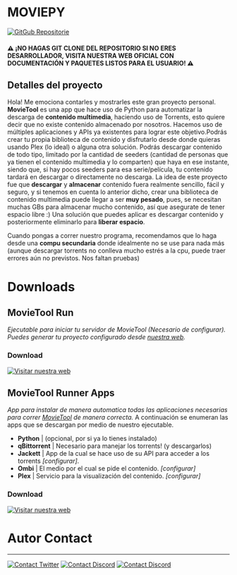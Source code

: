 # MOVIEPY

[![GitGub Repositorie](https://img.shields.io/badge/GitHub_Repositorie-MovieTool-gray.svg?style=flat-square&logo=github)](https://github.com/ElHaban3ro/MovieTool/)
#### ⚠ ¡NO HAGAS GIT CLONE DEL REPOSITORIO SI NO ERES DESARROLLADOR, VISITA NUESTRA WEB OFICIAL CON DOCUMENTACIÓN Y PAQUETES LISTOS PARA EL USUARIO! ⚠


## Detalles del proyecto


Hola! Me emociona contarles y mostrarles este gran proyecto personal. **MovieTool** es una app que hace uso de Python para automatizar la descarga de **contenido multimedia**, haciendo uso de Torrents, esto quiere decir que no existe contenido almacenado por nosotros. Hacemos uso de múltiples aplicaciones y APIs ya existentes para lograr este objetivo.Podrás crear tu propia biblioteca de contenido y disfrutarlo desde donde quieras usando Plex (lo ideal) o alguna otra solución. Podrás descargar contenido de todo tipo, limitado por la cantidad de seeders (cantidad de personas que ya tienen el contenido multimedia y lo comparten) que haya en ese instante, siendo que, si hay pocos seeders para esa serie/película, tu contenido tardará en descargar o directamente no descarga. La idea de este proyecto fue que **descargar** y **almacenar** contenido fuera realmente sencillo, fácil y seguro, y si tenemos en cuenta lo anterior dicho, crear una biblioteca de contenido multimedia puede llegar a ser **muy pesado**, pues, se necesitan muchas GBs para almacenar mucho contenido, así que asegurate de tener espacio libre :) Una solución que puedes aplicar es descargar contenido y posteriormente eliminarlo para **liberar espacio**. 

Cuando pongas a correr nuestro programa, recomendamos que lo haga desde una **compu secundaria** donde idealmente no se use para nada más (aunque descargar torrents no conlleva mucho estrés a la cpu, puede traer errores aún no previstos. Nos faltan pruebas)





# Downloads

## MovieTool Run
*Ejecutable para iniciar tu servidor de MovieTool (Necesario de configurar). Puedes generar tu proyecto configurado desde [nuestra web](https).*


### Download

[![Visitar nuestra web](https://img.shields.io/badge/Visitar_nuestra_web-green.svg?style=flat-square)](https)




## MovieTool Runner Apps

*App para instalar de manera automatica todas las aplicaciones necesarias para correr [MovieTool](https://github.com/ElHaban3ro/MovieTool) de manera correcta.* A continuación se enumeran las apps que se descargan por medio de nuestro ejecutable.

- **Python** | (opcional, por si ya lo tienes instalado)
- **qBittorrent** | Necesario para manejar los torrents! (y descargarlos)
- **Jackett** | App de la cual se hace uso de su API para acceder a los torrents *[configurar]*.
- **Ombi** | El medio por el cual se pide el contenido. *[configurar]*
- **Plex** | Servicio para la visualización del contenido. *[configurar]*


### Download

[![Visitar nuestra web](https://img.shields.io/badge/Visitar_nuestra_web-green.svg?style=flat-square)](https)




# Autor Contact
---

[![Contact Twitter](https://img.shields.io/badge/Twitter-ElHaban3ro-9cf.svg?style=for-the-badge&logo=twitter)](https://twitter.com/ElHaban3ro) [![Contact Discord](https://img.shields.io/badge/Discord-!%20Die()%231274-lightgray?style=for-the-badge&logo=discord)](https://discord.gg/NGp9YbYJ8F) [![Contact Discord](https://img.shields.io/badge/GitHub-ElHaban3ro-lightgray?style=for-the-badge&logo=github)](https://github.com/ElHaban3ro)
